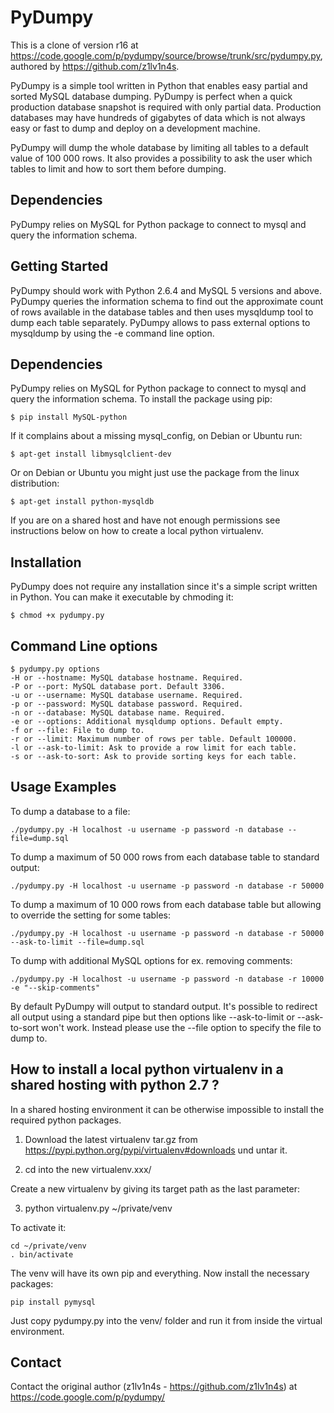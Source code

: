 PyDumpy
=======

This is a clone of version r16 at https://code.google.com/p/pydumpy/source/browse/trunk/src/pydumpy.py, authored by https://github.com/z1lv1n4s. 

PyDumpy is a simple tool written in Python that enables easy partial and sorted MySQL database dumping. PyDumpy is perfect when a quick production database snapshot is required with only partial data. Production databases may have hundreds of gigabytes of data which is not always easy or fast to dump and deploy on a development machine.

PyDumpy will dump the whole database by limiting all tables to a default value of 100 000 rows. It also provides a possibility to ask the user which tables to limit and how to sort them before dumping.

Dependencies
------------

PyDumpy relies on MySQL for Python package to connect to mysql and query the information schema.

Getting Started
---------------

PyDumpy should work with Python 2.6.4 and MySQL 5 versions and above. PyDumpy queries the information schema to find out the approximate count of rows available in the database tables and then uses mysqldump tool to dump each table separately. PyDumpy allows to pass external options to mysqldump by using the -e command line option.

Dependencies
------------

PyDumpy relies on MySQL for Python package to connect to mysql and query the information schema. To install the package using pip:

    $ pip install MySQL-python

If it complains about a missing mysql_config, on Debian or Ubuntu run:

    $ apt-get install libmysqlclient-dev

Or on Debian or Ubuntu you might just use the package from the linux distribution:

    $ apt-get install python-mysqldb

If you are on a shared host and have not enough permissions see instructions below on how to create a local python virtualenv.

Installation
------------

PyDumpy does not require any installation since it's a simple script written in Python. You can make it executable by chmoding it:

    $ chmod +x pydumpy.py


Command Line options
--------------------

    $ pydumpy.py options
    -H or --hostname: MySQL database hostname. Required.
    -P or --port: MySQL database port. Default 3306.
    -u or --username: MySQL database username. Required.
    -p or --password: MySQL database password. Required.
    -n or --database: MySQL database name. Required.
    -e or --options: Additional mysqldump options. Default empty.
    -f or --file: File to dump to.
    -r or --limit: Maximum number of rows per table. Default 100000.
    -l or --ask-to-limit: Ask to provide a row limit for each table.
    -s or --ask-to-sort: Ask to provide sorting keys for each table.

Usage Examples
--------------

To dump a database to a file:

    ./pydumpy.py -H localhost -u username -p password -n database --file=dump.sql

To dump a maximum of 50 000 rows from each database table to standard output:

    ./pydumpy.py -H localhost -u username -p password -n database -r 50000

To dump a maximum of 10 000 rows from each database table but allowing to override the setting for some tables:

    ./pydumpy.py -H localhost -u username -p password -n database -r 50000 --ask-to-limit --file=dump.sql

To dump with additional MySQL options for ex. removing comments:

    ./pydumpy.py -H localhost -u username -p password -n database -r 10000 -e "--skip-comments"

By default PyDumpy will output to standard output. It's possible to redirect all output using a standard pipe but then options like --ask-to-limit or --ask-to-sort won't work. Instead please use the --file option to specify the file to dump to.


How to install a local python virtualenv in a shared hosting with python 2.7 ?
------------------------------------------------------------------------------

In a shared hosting environment it can be otherwise impossible to install the required python packages.

1) Download the latest virtualenv tar.gz from https://pypi.python.org/pypi/virtualenv#downloads und untar it.

2) cd into the new virtualenv.xxx/

Create a new virtualenv by giving its target path as the last parameter:

3) python virtualenv.py ~/private/venv

To activate it:

    cd ~/private/venv
    . bin/activate

The venv will have its own pip and everything. Now install the necessary packages:

    pip install pymysql

Just copy pydumpy.py into the venv/ folder and run it from inside the virtual environment.

Contact
-------

Contact the original author (z1lv1n4s - https://github.com/z1lv1n4s) at https://code.google.com/p/pydumpy/


